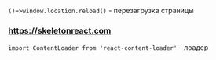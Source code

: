 `()=>window.location.reload()` - перезагрузка страницы

### https://skeletonreact.com

`import ContentLoader from 'react-content-loader'` - лоадер
